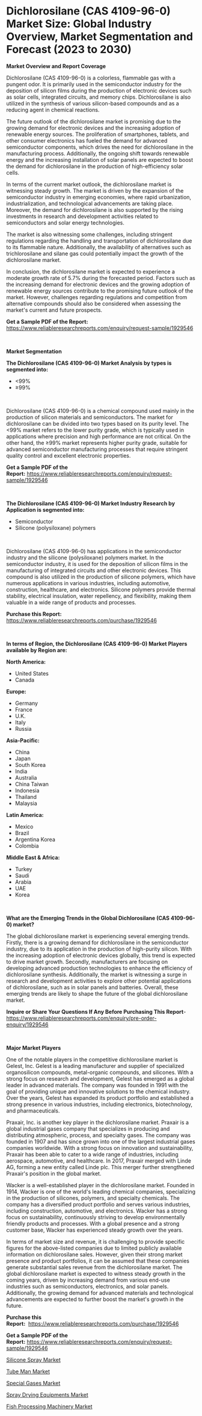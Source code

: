 <p><h1>Dichlorosilane (CAS 4109-96-0) Market Size: Global Industry Overview, Market Segmentation and Forecast (2023 to 2030)</h1></p><p><strong>Market Overview and Report Coverage</strong></p>
<p><p>Dichlorosilane (CAS 4109-96-0) is a colorless, flammable gas with a pungent odor. It is primarily used in the semiconductor industry for the deposition of silicon films during the production of electronic devices such as solar cells, integrated circuits, and memory chips. Dichlorosilane is also utilized in the synthesis of various silicon-based compounds and as a reducing agent in chemical reactions.</p><p>The future outlook of the dichlorosilane market is promising due to the growing demand for electronic devices and the increasing adoption of renewable energy sources. The proliferation of smartphones, tablets, and other consumer electronics has fueled the demand for advanced semiconductor components, which drives the need for dichlorosilane in the manufacturing process. Additionally, the ongoing shift towards renewable energy and the increasing installation of solar panels are expected to boost the demand for dichlorosilane in the production of high-efficiency solar cells.</p><p>In terms of the current market outlook, the dichlorosilane market is witnessing steady growth. The market is driven by the expansion of the semiconductor industry in emerging economies, where rapid urbanization, industrialization, and technological advancements are taking place. Moreover, the demand for dichlorosilane is also supported by the rising investments in research and development activities related to semiconductors and solar energy technologies.</p><p>The market is also witnessing some challenges, including stringent regulations regarding the handling and transportation of dichlorosilane due to its flammable nature. Additionally, the availability of alternatives such as trichlorosilane and silane gas could potentially impact the growth of the dichlorosilane market.</p><p>In conclusion, the dichlorosilane market is expected to experience a moderate growth rate of 5.7% during the forecasted period. Factors such as the increasing demand for electronic devices and the growing adoption of renewable energy sources contribute to the promising future outlook of the market. However, challenges regarding regulations and competition from alternative compounds should also be considered when assessing the market's current and future prospects.</p></p>
<p><strong>Get a Sample PDF of the Report:</strong> <a href="https://www.reliableresearchreports.com/enquiry/request-sample/1929546">https://www.reliableresearchreports.com/enquiry/request-sample/1929546</a></p>
<p>&nbsp;</p>
<p><strong>Market Segmentation</strong></p>
<p><strong>The Dichlorosilane (CAS 4109-96-0) Market Analysis by types is segmented into:</strong></p>
<p><ul><li><99%</li><li>≥99%</li></ul></p>
<p>&nbsp;</p>
<p><p>Dichlorosilane (CAS 4109-96-0) is a chemical compound used mainly in the production of silicon materials and semiconductors. The market for dichlorosilane can be divided into two types based on its purity level. The <99% market refers to the lower purity grade, which is typically used in applications where precision and high performance are not critical. On the other hand, the ≥99% market represents higher purity grade, suitable for advanced semiconductor manufacturing processes that require stringent quality control and excellent electronic properties.</p></p>
<p><strong>Get a Sample PDF of the Report:</strong>&nbsp;<a href="https://www.reliableresearchreports.com/enquiry/request-sample/1929546">https://www.reliableresearchreports.com/enquiry/request-sample/1929546</a></p>
<p>&nbsp;</p>
<p><strong>The Dichlorosilane (CAS 4109-96-0) Market Industry Research by Application is segmented into:</strong></p>
<p><ul><li>Semiconductor</li><li>Silicone (polysiloxane) polymers</li></ul></p>
<p>&nbsp;</p>
<p><p>Dichlorosilane (CAS 4109-96-0) has applications in the semiconductor industry and the silicone (polysiloxane) polymers market. In the semiconductor industry, it is used for the deposition of silicon films in the manufacturing of integrated circuits and other electronic devices. This compound is also utilized in the production of silicone polymers, which have numerous applications in various industries, including automotive, construction, healthcare, and electronics. Silicone polymers provide thermal stability, electrical insulation, water repellency, and flexibility, making them valuable in a wide range of products and processes.</p></p>
<p><strong>Purchase this Report:</strong>&nbsp; <a href="https://www.reliableresearchreports.com/purchase/1929546">https://www.reliableresearchreports.com/purchase/1929546</a></p>
<p>&nbsp;</p>
<p><strong>In terms of Region, the Dichlorosilane (CAS 4109-96-0) Market Players available by Region are:</strong></p>
<p>
    <p> <strong> North America: </strong>
        <ul>
            <li>United States</li>
            <li>Canada</li>
        </ul>
        </p> 
    <p> <strong> Europe: </strong>
        <ul>
            <li>Germany</li>
            <li>France</li>
            <li>U.K.</li>
            <li>Italy</li>
            <li>Russia</li>
        </ul>
        </p> 
    <p> <strong> Asia-Pacific: </strong>
        <ul>
            <li>China</li>
            <li>Japan</li>
            <li>South Korea</li>
            <li>India</li>
            <li>Australia</li>
            <li>China Taiwan</li>
            <li>Indonesia</li>
            <li>Thailand</li>
            <li>Malaysia</li>
        </ul>
        </p> 
    <p> <strong> Latin America: </strong>
        <ul>
            <li>Mexico</li>
            <li>Brazil</li>
            <li>Argentina Korea</li>
            <li>Colombia</li>
        </ul>
        </p> 
    <p> <strong> Middle East & Africa: </strong>
        <ul>
            <li>Turkey</li>
            <li>Saudi</li>
            <li>Arabia</li>
            <li>UAE</li>
            <li>Korea</li>
        </ul>
    </p>
    </p>
<p>&nbsp;</p>
<p><strong>What are the Emerging Trends in the Global Dichlorosilane (CAS 4109-96-0) market?</strong></p>
<p><p>The global dichlorosilane market is experiencing several emerging trends. Firstly, there is a growing demand for dichlorosilane in the semiconductor industry, due to its application in the production of high-purity silicon. With the increasing adoption of electronic devices globally, this trend is expected to drive market growth. Secondly, manufacturers are focusing on developing advanced production technologies to enhance the efficiency of dichlorosilane synthesis. Additionally, the market is witnessing a surge in research and development activities to explore other potential applications of dichlorosilane, such as in solar panels and batteries. Overall, these emerging trends are likely to shape the future of the global dichlorosilane market.</p></p>
<p><strong>Inquire or Share Your Questions If Any Before Purchasing This Report</strong>- <a href="https://www.reliableresearchreports.com/enquiry/pre-order-enquiry/1929546">https://www.reliableresearchreports.com/enquiry/pre-order-enquiry/1929546</a></p>
<p>&nbsp;</p>
<p><strong>Major Market Players</strong></p>
<p><p>One of the notable players in the competitive dichlorosilane market is Gelest, Inc. Gelest is a leading manufacturer and supplier of specialized organosilicon compounds, metal-organic compounds, and silicones. With a strong focus on research and development, Gelest has emerged as a global leader in advanced materials. The company was founded in 1991 with the goal of providing unique and innovative solutions to the chemical industry. Over the years, Gelest has expanded its product portfolio and established a strong presence in various industries, including electronics, biotechnology, and pharmaceuticals.</p><p>Praxair, Inc. is another key player in the dichlorosilane market. Praxair is a global industrial gases company that specializes in producing and distributing atmospheric, process, and specialty gases. The company was founded in 1907 and has since grown into one of the largest industrial gases companies worldwide. With a strong focus on innovation and sustainability, Praxair has been able to cater to a wide range of industries, including aerospace, automotive, and healthcare. In 2017, Praxair merged with Linde AG, forming a new entity called Linde plc. This merger further strengthened Praxair's position in the global market.</p><p>Wacker is a well-established player in the dichlorosilane market. Founded in 1914, Wacker is one of the world's leading chemical companies, specializing in the production of silicones, polymers, and specialty chemicals. The company has a diversified product portfolio and serves various industries, including construction, automotive, and electronics. Wacker has a strong focus on sustainability, continuously striving to develop environmentally friendly products and processes. With a global presence and a strong customer base, Wacker has experienced steady growth over the years.</p><p>In terms of market size and revenue, it is challenging to provide specific figures for the above-listed companies due to limited publicly available information on dichlorosilane sales. However, given their strong market presence and product portfolios, it can be assumed that these companies generate substantial sales revenue from the dichlorosilane market. The global dichlorosilane market is expected to witness steady growth in the coming years, driven by increasing demand from various end-use industries such as semiconductors, electronics, and solar panels. Additionally, the growing demand for advanced materials and technological advancements are expected to further boost the market's growth in the future.</p></p>
<p><strong>Purchase this Report:</strong>&nbsp;&nbsp;<a href="https://www.reliableresearchreports.com/purchase/1929546">https://www.reliableresearchreports.com/purchase/1929546</a></p>
<p></p>
<p><strong>Get a Sample PDF of the Report:</strong>&nbsp;<a href="https://www.reliableresearchreports.com/enquiry/request-sample/1929546">https://www.reliableresearchreports.com/enquiry/request-sample/1929546</a></p>
<p><p><a href="https://medium.com/@walkersipes1943/silicone-spray-market-comprehensive-assessment-by-type-application-and-geography-645c72b9107b">Silicone Spray Market</a></p><p><a href="https://medium.com/@ulicesdoyle2023/tube-man-nbsp-market-focuses-on-market-share-size-and-projected-forecast-till-2030-6785387f760e">Tube Man Market</a></p><p><a href="https://medium.com/@shaniekunze/decoding-special-gases-market-metrics-market-share-trends-and-growth-patterns-b1fd493adab9">Special Gases Market</a></p><p><a href="https://github.com/kuntayevaz/Market-Research-Report-List-1/blob/main/spray-drying-equipments-market.md">Spray Drying Equipments Market</a></p><p><a href="https://github.com/Krish2023na/Market-Research-Report-List-1/blob/main/fish-processing-machinery-market.md">Fish Processing Machinery Market</a></p></p>